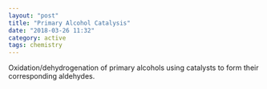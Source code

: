 ```yaml
---
layout: "post"
title: "Primary Alcohol Catalysis"
date: "2018-03-26 11:32"
category: active
tags: chemistry
---
```

Oxidation/dehydrogenation of primary alcohols using catalysts to form their corresponding aldehydes.<!--more-->
